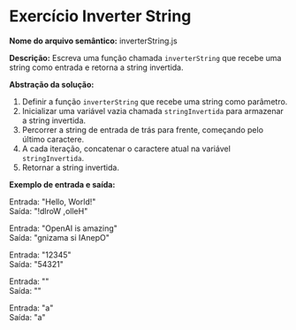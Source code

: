 # Exercício Inverter String

**Nome do arquivo semântico:** inverterString.js

**Descrição:** Escreva uma função chamada `inverterString` que recebe uma string como entrada e retorna a string invertida.

**Abstração da solução:**

1. Definir a função `inverterString` que recebe uma string como parâmetro.
2. Inicializar uma variável vazia chamada `stringInvertida` para armazenar a string invertida.
3. Percorrer a string de entrada de trás para frente, começando pelo último caractere.
4. A cada iteração, concatenar o caractere atual na variável `stringInvertida`.
5. Retornar a string invertida.

**Exemplo de entrada e saída:**

Entrada: "Hello, World!" <br>
Saída: "!dlroW ,olleH"

Entrada: "OpenAI is amazing" <br>
Saída: "gnizama si IAnepO"

Entrada: "12345" <br>
Saída: "54321"

Entrada: "" <br>
Saída: ""

Entrada: "a" <br>
Saída: "a"
